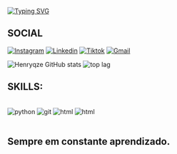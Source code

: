 [![Typing SVG](https://readme-typing-svg.demolab.com?font=Fira+Code&pause=1000&color=F70000&random=false&width=435&lines=Ol%C3%A1%2C+eu+sou+o+Pedro+Henryque+%F0%9F%90%BA;Almejo+ser+um+programador+FULL+STACK;Estudo+Gest%C3%A3o+de+T.I)](https://git.io/typing-svg)

## SOCIAL
[![Instagram](https://img.shields.io/badge/Instagram-E4405F?style=for-the-badge&logo=instagram&logoColor=white)](https://www.instagram.com/henryque_pd/)
[![Linkedin](https://img.shields.io/badge/LinkedIn-0077B5?style=for-the-badge&logo=linkedin&logoColor=white
)](https://www.linkedin.com/in/pedro-henryque-a04638296/)
[![Tiktok](https://img.shields.io/badge/TikTok-000000?style=for-the-badge&logo=tiktok&logoColor=white
)](https://www.tiktok.com/@henryqze)
[![Gmail](https://img.shields.io/badge/Gmail-D14836?style=for-the-badge&logo=gmail&logoColor=white
)](pedrometa9@gmail.com)


![Henryqze GitHub stats](https://github-readme-stats.vercel.app/api?username=Henryqze&show_icons=true&theme=tokyonight)
![top lag](https://github-readme-stats.vercel.app/api/top-langs/?username=Henryqze&layout=compact)

## SKILLS:
<div style="display: inline_block"><br/>
    <img alig="center" alt="python" src="https://img.shields.io/badge/Python-3776AB?style=for-the-badge&logo=python&logoColor=white"/>
    <img alig="center" alt="git" src="https://img.shields.io/badge/GIT-E44C30?style=for-the-badge&logo=git&logoColor=white"/>
    <img alig="center" alt="html" src="https://img.shields.io/badge/HTML-239120?style=for-the-badge&logo=html5&logoColor=white" />
    <img alig="center" alt="html" src="https://img.shields.io/badge/CSS-239120?&style=for-the-badge&logo=css3&logoColor=white" />
</div></br>

## Sempre em constante aprendizado.

